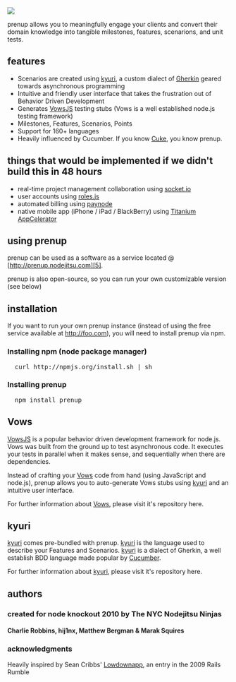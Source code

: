 
<img src="http://imgur.com/RcVnG.png" border="0"/>

prenup allows you to meaningfully engage your clients and convert their domain knowledge into tangible milestones, features, scenarions, and unit tests.


## features

- Scenarios are created using [kyuri][1], a custom dialect of [Gherkin][12] geared towards asynchronous programming
- Intuitive and friendly user interface that takes the frustration out of Behavior Driven Development
- Generates [VowsJS][3] testing stubs (Vows is a well established node.js testing framework)
- Milestones, Features, Scenarios, Points
- Support for 160+ languages
- Heavily influenced by Cucumber. If you know [Cuke][10], you know prenup.


## things that would be implemented if we didn't build this in 48 hours

- real-time project management collaboration using [socket.io][9]
- user accounts using [roles.js][7]
- automated billing using [paynode][8]
- native mobile app (iPhone / iPad / BlackBerry) using [Titanium AppCelerator][6]

## using prenup

prenup can be used as a software as a service located @ [http://prenup.nodejitsu.com][5].

prenup is also open-source, so you can run your own customizable version (see below)


## installation

If you want to run your own prenup instance (instead of using the free service available at http://foo.com), you will need to install prenup via npm.


### Installing npm (node package manager)
<pre>
  curl http://npmjs.org/install.sh | sh
</pre>

### Installing prenup
<pre>
  npm install prenup
</pre>


## Vows

[VowsJS][3] is a popular behavior driven development framework for node.js. Vows was built from the ground up to test asynchronous code. It executes your tests in parallel when it makes sense, and sequentially when there are dependencies.

Instead of crafting your [Vows][3] code from hand (using JavaScript and node.js), prenup allows you to auto-generate Vows stubs using [kyuri][1] and an intuitive user interface. 

For further information about [Vows][3], please visit it's repository here. 

## kyuri

[kyuri][1] comes pre-bundled with prenup. [kyuri][1] is the language used to describe your Features and Scenarios. [kyuri][1] is a dialect of Gherkin, a well establish BDD language made popular by [Cucumber][10]. 

For further information about [kyuri][1], please visit it's repository here.


## authors
### created for node knockout 2010 by The NYC Nodejitsu Ninjas
#### Charlie Robbins, hij1nx, Matthew Bergman & Marak Squires

### acknowledgments
Heavily inspired by Sean Cribbs' [Lowdownapp][4], an entry in the 2009 Rails Rumble


[1]:  http://github.com/nodejitsu/kyuri  "kyuri"
[2]:  http://cukes.info/    "Cucumber"
[3]:  http://vowsjs.org/  "Vowjs"
[4]:  http://lowdownapp.com/  "Lowdownapp"
[5]:  http://prenup.nodejitsu.com/ "prenup"
[6]:  http://www.appcelerator.com/ "Titanium AppCelerator"
[7]:  http://github.com/marak/roles.js/ "roles.js"
[8]:  http://github.com/jamescarr/paynode "paynode"
[9]:  http://socket.io/ "socket.io"
[10]: http://cukes.info "Cucumber"
[11]: http://nodejs.org "node.js"
[12]: http://wiki.github.com/aslakhellesoy/cucumber/gherkin "gherkin"
